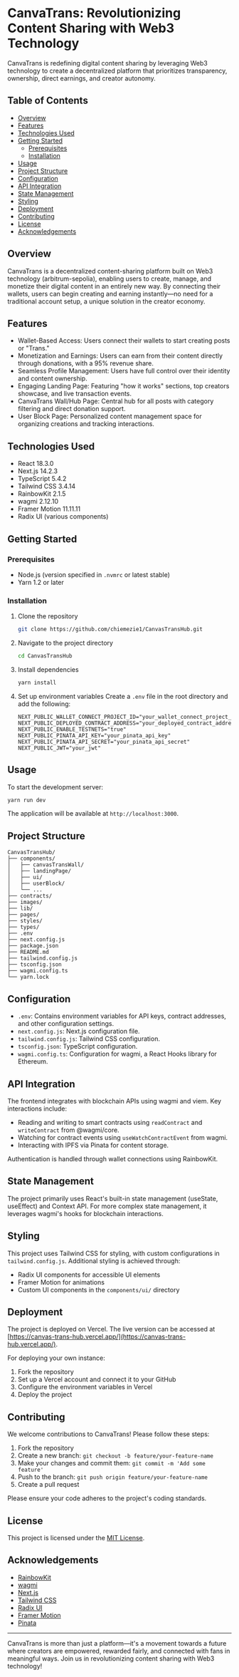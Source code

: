 # CanvaTrans: Revolutionizing Content Sharing with Web3 Technology

CanvaTrans is redefining digital content sharing by leveraging Web3 technology to create a decentralized platform that prioritizes transparency, ownership, direct earnings, and creator autonomy.

## Table of Contents

- [Overview](#overview)
- [Features](#features)
- [Technologies Used](#technologies-used)
- [Getting Started](#getting-started)
  - [Prerequisites](#prerequisites)
  - [Installation](#installation)
- [Usage](#usage)
- [Project Structure](#project-structure)
- [Configuration](#configuration)
- [API Integration](#api-integration)
- [State Management](#state-management)
- [Styling](#styling)
- [Deployment](#deployment)
- [Contributing](#contributing)
- [License](#license)
- [Acknowledgements](#acknowledgements)

## Overview

CanvaTrans is a decentralized content-sharing platform built on Web3 technology (arbitrum-sepolia), enabling users to create, manage, and monetize their digital content in an entirely new way. By connecting their wallets, users can begin creating and earning instantly—no need for a traditional account setup, a unique solution in the creator economy.


## Features

- Wallet-Based Access: Users connect their wallets to start creating posts or "Trans."
- Monetization and Earnings: Users can earn from their content directly through donations, with a 95% revenue share.
- Seamless Profile Management: Users have full control over their identity and content ownership.
- Engaging Landing Page: Featuring "how it works" sections, top creators showcase, and live transaction events.
- CanvaTrans Wall/Hub Page: Central hub for all posts with category filtering and direct donation support.
- User Block Page: Personalized content management space for organizing creations and tracking interactions.

## Technologies Used

- React 18.3.0
- Next.js 14.2.3
- TypeScript 5.4.2
- Tailwind CSS 3.4.14
- RainbowKit 2.1.5
- wagmi 2.12.10
- Framer Motion 11.11.11
- Radix UI (various components)

## Getting Started

### Prerequisites

- Node.js (version specified in `.nvmrc` or latest stable)
- Yarn 1.2 or later

### Installation

1. Clone the repository
   ```bash
   git clone https://github.com/chiemezie1/CanvasTransHub.git
   ```

2. Navigate to the project directory
   ```bash
   cd CanvasTransHub
   ```

3. Install dependencies
   ```bash
   yarn install
   ```

4. Set up environment variables
   Create a `.env` file in the root directory and add the following:
   ```
   NEXT_PUBLIC_WALLET_CONNECT_PROJECT_ID="your_wallet_connect_project_id"
   NEXT_PUBLIC_DEPLOYED_CONTRACT_ADDRESS="your_deployed_contract_address"
   NEXT_PUBLIC_ENABLE_TESTNETS="true"
   NEXT_PUBLIC_PINATA_API_KEY="your_pinata_api_key"
   NEXT_PUBLIC_PINATA_API_SECRET="your_pinata_api_secret"
   NEXT_PUBLIC_JWT="your_jwt"
   ```

## Usage

To start the development server:

```bash
yarn run dev
```

The application will be available at `http://localhost:3000`.

## Project Structure

```
CanvasTransHub/
├── components/
│   ├── canvasTransWall/
│   ├── landingPage/
│   ├── ui/
│   ├── userBlock/
│   └── ...
├── contracts/
├── images/
├── lib/
├── pages/
├── styles/
├── types/
├── .env
├── next.config.js
├── package.json
├── README.md
├── tailwind.config.js
├── tsconfig.json
├── wagmi.config.ts
└── yarn.lock
```

## Configuration

- `.env`: Contains environment variables for API keys, contract addresses, and other configuration settings.
- `next.config.js`: Next.js configuration file.
- `tailwind.config.js`: Tailwind CSS configuration.
- `tsconfig.json`: TypeScript configuration.
- `wagmi.config.ts`: Configuration for wagmi, a React Hooks library for Ethereum.

## API Integration

The frontend integrates with blockchain APIs using wagmi and viem. Key interactions include:

- Reading and writing to smart contracts using `readContract` and `writeContract` from @wagmi/core.
- Watching for contract events using `useWatchContractEvent` from wagmi.
- Interacting with IPFS via Pinata for content storage.

Authentication is handled through wallet connections using RainbowKit.

## State Management

The project primarily uses React's built-in state management (useState, useEffect) and Context API. For more complex state management, it leverages wagmi's hooks for blockchain interactions.

## Styling

This project uses Tailwind CSS for styling, with custom configurations in `tailwind.config.js`. Additional styling is achieved through:

- Radix UI components for accessible UI elements
- Framer Motion for animations
- Custom UI components in the `components/ui/` directory


## Deployment

The project is deployed on Vercel. The live version can be accessed at [https://canvas-trans-hub.vercel.app/](https://canvas-trans-hub.vercel.app/).

For deploying your own instance:

1. Fork the repository
2. Set up a Vercel account and connect it to your GitHub
3. Configure the environment variables in Vercel
4. Deploy the project

## Contributing

We welcome contributions to CanvaTrans! Please follow these steps:

1. Fork the repository
2. Create a new branch: `git checkout -b feature/your-feature-name`
3. Make your changes and commit them: `git commit -m 'Add some feature'`
4. Push to the branch: `git push origin feature/your-feature-name`
5. Create a pull request

Please ensure your code adheres to the project's coding standards.

## License

This project is licensed under the [MIT License](LICENSE).

## Acknowledgements

- [RainbowKit](https://rainbowkit.com)
- [wagmi](https://wagmi.sh)
- [Next.js](https://nextjs.org/)
- [Tailwind CSS](https://tailwindcss.com/)
- [Radix UI](https://radix-ui.com/)
- [Framer Motion](https://www.framer.com/motion/)
- [Pinata](https://pinata.cloud/)

---

CanvaTrans is more than just a platform—it's a movement towards a future where creators are empowered, rewarded fairly, and connected with fans in meaningful ways. Join us in revolutionizing content sharing with Web3 technology!
